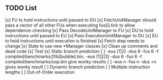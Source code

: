 TODO List
---------

[x] FU to hold instructions until passed to DU
[x] FetchUnitManager should pass a vector of all other FUs when executing fus[i].tick to allow dependence-checking
[x] Pass DecodeUnitManager to FU
[x] DU to hold instructions until passed to EU
[x] Pass ExecutionUnitManager to DU
[x] EU to hold instructions until execution is finished
[x] Fetch step needs to change
[x] State to use new *Manager classes
[x] Clean up comments and dead code
[x] Test
[x] Static branch prediction
[ ] -eus [1|2] -dus 6 -fus 6 -f compiled/benchmarks/[fib|bubble].bin, -eus [1|2|3] -dus 6 -fus 6 -f compiled/benchmarks/sop.bin give wonky results
[ ] -eus n -fus n -dus <n gives wonky result
[ ] Dynamic branch prediction
[ ] Multiple instruction lengths
[ ] Out-of-Order execution